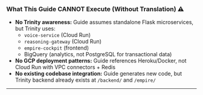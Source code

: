 ### What This Guide CANNOT Execute (Without Translation) ⚠️

- **No Trinity awareness:** Guide assumes standalone Flask microservices, but Trinity uses:
  - `voice-service` (Cloud Run)
  - `reasoning-gateway` (Cloud Run)
  - `empire-cockpit` (frontend)
  - BigQuery (analytics, not PostgreSQL for transactional data)
- **No GCP deployment patterns:** Guide references Heroku/Docker, not Cloud Run with VPC connectors + Redis
- **No existing codebase integration:** Guide generates new code, but Trinity backend already exists at `/backend/` and `/empire/`

---
